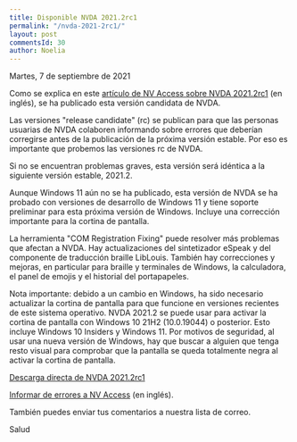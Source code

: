 ```yaml
---
title: Disponible NVDA 2021.2rc1
permalink: "/nvda-2021-2rc1/"
layout: post
commentsId: 30
author: Noelia
---
```


<footer>Martes, 7 de septiembre de 2021</footer>

Como se explica en este [artículo de NV Access sobre NVDA 2021.2rc1](https://www.nvaccess.org/post/nvda-2021-2rc1/) (en inglés), se ha publicado esta versión candidata de NVDA.

Las versiones "release candidate" (rc) se publican para que las personas usuarias de NVDA colaboren informando sobre errores que deberían corregirse antes de la publicación de la próxima versión estable. Por eso es importante que probemos las versiones rc de NVDA.

Si no se encuentran problemas graves, esta versión será idéntica a la siguiente versión estable, 2021.2.

Aunque Windows 11 aún no se ha publicado, esta versión de NVDA se ha probado con versiones de desarrollo de Windows 11 y tiene soporte preliminar para esta próxima versión de Windows. Incluye una corrección importante para la cortina de pantalla.

La herramienta "COM Registration Fixing" puede resolver más problemas
que afectan a NVDA. Hay actualizaciones del sintetizador eSpeak y del
componente de traducción braille LibLouis. También hay correcciones y mejoras, en particular para braille y terminales de Windows, la
calculadora, el panel de emojis y el historial del portapapeles.

Nota importante: debido a un cambio en Windows, ha sido necesario actualizar la cortina de pantalla para que funcione en versiones recientes de este sistema operativo. NVDA 2021.2 se puede usar para activar la
cortina de pantalla con Windows 10 21H2 (10.0.19044) o posterior. Esto
incluye Windows 10 Insiders y Windows 11. Por motivos de seguridad, al
usar una nueva versión de Windows, hay que buscar a alguien que tenga
resto visual para comprobar que la pantalla se queda totalmente negra
al activar la cortina de pantalla.


[Descarga directa de NVDA 2021.2rc1](https://www.nvaccess.org/files/nvda/releases/2021.2rc1/nvda_2021.2rc1.exe)

[Informar de errores a NV Access](https://github.com/nvaccess/nvda/issues) (en inglés).

También puedes enviar tus comentarios a nuestra lista de correo.

Salud

